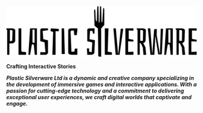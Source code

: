 ![cover image](https://github.com/PlasticSilverware/.github/blob/main/cover.svg?raw=true)

<!-- ## Plastic Silverware Ltd. -->
**Crafting Interactive Stories**

***Plastic Silverware Ltd is a dynamic and creative company specializing in the development of immersive games and interactive applications. With a passion for cutting-edge technology and a commitment to delivering exceptional user experiences, we craft digital worlds that captivate and engage.***
